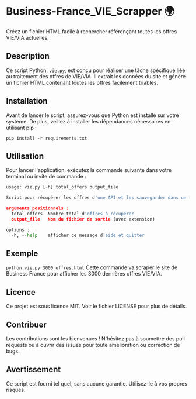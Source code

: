 # Business-France_VIE_Scrapper 🌍
Créez un fichier HTML facile à rechercher référençant toutes les offres VIE/VIA actuelles.

## Description
Ce script Python, `vie.py`, est conçu pour réaliser une tâche spécifique liée au traitement des offres de VIE/VIA. Il extrait les données du site et génère un fichier HTML contenant toutes les offres facilement triables.

## Installation
Avant de lancer le script, assurez-vous que Python est installé sur votre système. De plus, veillez à installer les dépendances nécessaires en utilisant pip :

```pip install -r requirements.txt```

## Utilisation
Pour lancer l'application, exécutez la commande suivante dans votre terminal ou invite de commande :

```python .\vie.py -h       
usage: vie.py [-h] total_offers output_file

Script pour récupérer les offres d'une API et les sauvegarder dans un fichier CSV ou HTML.

arguments positionnels :
  total_offers  Nombre total d'offres à récupérer
  output_file   Nom du fichier de sortie (avec extension)

options :
  -h, --help    afficher ce message d'aide et quitter
```

## Exemple
```python vie.py 3000 offres.html```
Cette commande va scraper le site de Business France pour afficher les 3000 dernières offres VIE/VIA.

## Licence
Ce projet est sous licence MIT. Voir le fichier LICENSE pour plus de détails.

## Contribuer
Les contributions sont les bienvenues ! N'hésitez pas à soumettre des pull requests ou à ouvrir des issues pour toute amélioration ou correction de bugs.

## Avertissement
Ce script est fourni tel quel, sans aucune garantie. Utilisez-le à vos propres risques.
